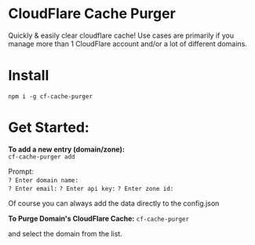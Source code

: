 CloudFlare Cache Purger
========================

Quickly & easily clear cloudflare cache! Use cases are primarily if you manage more than 1 CloudFlare account and/or a lot of different domains.

Install
=========
`npm i -g cf-cache-purger`


Get Started:
=========
**To add a new entry (domain/zone):**    
`cf-cache-purger add`

Prompt:   
`? Enter domain name:` <DOMAIN NAME>  
`? Enter email:` <CF ACCOUNT EMAIL>
`? Enter api key:` <CF API KEY>
`? Enter zone id:` <CF ZONE ID OF DOMAIN>

Of course you can always add the data directly to the config.json


**To Purge Domain's CloudFlare Cache:**
`cf-cache-purger`

and select the domain from the list.